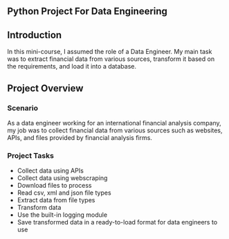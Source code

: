 ## Python Project For Data Engineering

## Introduction

In this mini-course, I assumed the role of a Data Engineer. My main task was to extract financial data from various sources, transform it based on the requirements, and load it into a database. 

## Project Overview

### Scenario

As a data engineer working for an international financial analysis company, my job was to collect financial data from various sources such as websites, APIs, and files provided by financial analysis firms. 

### Project Tasks

- Collect data using APIs
- Collect data using webscraping
- Download files to process
- Read csv, xml and json file types
- Extract data from file types
- Transform data
- Use the built-in logging module
- Save transformed data in a ready-to-load format for data engineers to use


